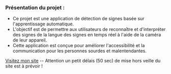 ### Présentation du projet :
- Ce projet est une application de détection de signes basée sur l'apprentissage automatique. 
- L'objectif est de permettre aux utilisateurs de reconnaître et d'interpréter des signes de la langue des signes en temps réel à l'aide de la caméra de leur appareil. 
- Cette application est conçue pour améliorer l'accessibilité et la communication pour les personnes sourdes et malentendantes.

[Visitez mon site](https://asl-web-app.onrender.com) -- Attention un petit délais (50 sec) de mise hors veille du site est à prévoir !